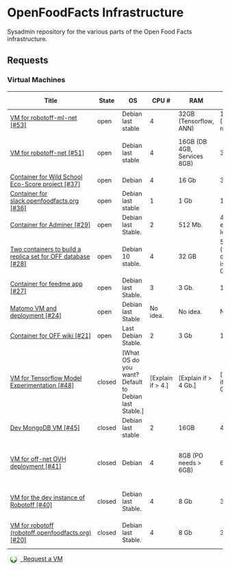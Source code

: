 # OpenFoodFacts Infrastructure
Sysadmin repository for the various parts of the Open Food Facts infrastructure.

## Requests

### Virtual Machines

<!-- VM table -->
|                                                                     Title                                                                      |State |                         OS                          |      CPU #      |            RAM            |         SSD (Local)          |    HDD (Remote)    |                                                Services                                                |
|------------------------------------------------------------------------------------------------------------------------------------------------|------|-----------------------------------------------------|-----------------|---------------------------|------------------------------|--------------------|--------------------------------------------------------------------------------------------------------|
|<a href=https://github.com/openfoodfacts/openfoodfacts-infrastructure/issues/53>VM for robotoff-ml-net [#53]</a>                                |open  |Debian last stable                                   |                4|32GB (Tensorflow, ANN)     |192GB [ML models]             |100GB               |Tensorflow + ANN + ElasticSearch                                                                        |
|<a href=https://github.com/openfoodfacts/openfoodfacts-infrastructure/issues/51>VM for robotoff-net [#51]</a>                                   |open  |Debian last stable                                   |                4|16GB (DB 4GB, Services 8GB)|32GB                          |100GB               |Robotoff API + Schedulers + Workers, PostgreSQL DB                                                      |
|<a href=https://github.com/openfoodfacts/openfoodfacts-infrastructure/issues/37>Container for Wild School Eco-Score project [#37]</a>           |open  |Debian                                               |                4|16 Gb                      |30 Gb                         |0                   |MongoDB                                                                                                 |
|<a href=https://github.com/openfoodfacts/openfoodfacts-infrastructure/issues/36>Container for slack.openfoodfacts.org [#36]</a>                 |open  |Debian last stable                                   |                1|1 Gb                       |10 Gb                         |None                |Node.js                                                                                                 |
|<a href=https://github.com/openfoodfacts/openfoodfacts-infrastructure/issues/29>Container for Adminer [#29]</a>                                 |open  |Debian last Stable.                                  |                2|512 Mb.                    |4 Gb or even less.            |0                   |Nginx, PHP, Adminer.                                                                                    |
|<a href=https://github.com/openfoodfacts/openfoodfacts-infrastructure/issues/28>Two containers to build a replica set for OFF database [#28]</a>|open  |Debian 10 stable.                                    |                4|32 GB                      |50 GB (the database is 20 GB).|0                   |Mongodb.                                                                                                |
|<a href=https://github.com/openfoodfacts/openfoodfacts-infrastructure/issues/27>Container for feedme app [#27]</a>                              |open  |Debian last Stable.                                  |                3|3 Gb.                      |15 Gb.                        |0                   |PostgreSQL, Node.js, Nginx.                                                                             |
|<a href=https://github.com/openfoodfacts/openfoodfacts-infrastructure/issues/24>Matomo VM and deployment [#24]</a>                              |open  |Debian last Stable                                   |No idea.         |No idea.                   |No idea.                      |No idea.            |LAMP                                                                                                    |
|<a href=https://github.com/openfoodfacts/openfoodfacts-infrastructure/issues/21>Container for OFF wiki [#21]</a>                                |open  |Last Debian Stable.                                  |                2|3 Gb                       |14 Gb.                        |14 Gb               |Apache, PHP, MySQL, Mediawiki.                                                                          |
|<a href=https://github.com/openfoodfacts/openfoodfacts-infrastructure/issues/48>VM for Tensorflow Model Experimentation [#48]</a>               |closed|[What OS do you want? Default to Debian last Stable.]|[Explain if > 4.]|[Explain if > 4 Gb.]       |[Explain if > 32 Gb.]         |[Explain if > 1 Tb.]|[This is just for information. The machine is provided bare. Example: PostgreSQL, Node.js, Apache, etc.]|
|<a href=https://github.com/openfoodfacts/openfoodfacts-infrastructure/issues/45>Dev MongoDB VM [#45]</a>                                        |closed|Debian last stable                                   |                2|16GB                       |40GB                          |                    |MongoDB running in Docker                                                                               |
|<a href=https://github.com/openfoodfacts/openfoodfacts-infrastructure/issues/41>VM for off-net OVH deployment [#41]</a>                         |closed|Debian                                               |                4|8GB (PO needs > 6GB)       |64GB                          |64GB                |ProductOpener frontend + backend, MongoDB, PostgreSQL, Memcached                                        |
|<a href=https://github.com/openfoodfacts/openfoodfacts-infrastructure/issues/40>VM for the dev instance of Robotoff [#40]</a>                   |closed|Debian last Stable.                                  |                4|8 Gb                       |32 Gb                         |100 Gb              |robotoff, elastic search, tensorflow, postgresql                                                        |
|<a href=https://github.com/openfoodfacts/openfoodfacts-infrastructure/issues/20>VM for robotoff (robotoff.openfoodfacts.org) [#20]</a>          |closed|Debian last Stable.                                  |                4|8 Gb                       |32 Gb                         |100 Gb              |robotoff, elastic search, tensorflow, postgresql                                                        |
<!-- VM table -->

<a href="https://github.com/openfoodfacts/openfoodfacts-infrastructure/issues/new?assignees=cquest&labels=container&template=vm-template.md&title="><img src="./scripts/add.png" style="background: transparent; vertical-align: middle" width="30"/>&nbsp;&nbsp;Request a VM</img></a>
